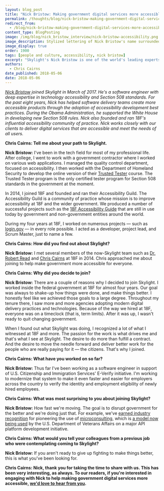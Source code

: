 ```yaml
---
layout: blog_post
title: "Nick Bristow: Making government digital services more accessible"
permalink: /thoughts/blog/nick-bristow-making-government-digital-services-more-accessible/
redirect_from:
  - /blog/nick-bristow-making-government-digital-services-more-accessible/
content_type: BlogPosting
image: /img/blog/nick_bristow_interview/nick-bristow-accessibility.png
image_description: Stylized lettering of Nick Bristow's name surrounded by accessibility symbols such as an eye.
image_display: true
order: 1900
tags: [people and culture, accessibility, nick bristow]
excerpt: "Skylight's Nick Bristow is one of the world's leading experts in technology accessibility. Here, he has been working with our government clients to deliver digital services that are accessible and meet the needs of all users."
authors:
  - Chris Cairns
date_published: 2018-05-06
date: 2018-05-06
---
```


*[Nick Bristow](/company/about/#nick-bristow) joined Skylight in March of 2017. He's a software engineer with deep expertise in technology accessibility and Section 508 standards. For the past eight years, Nick has helped software delivery teams create more accessible products through the adoption of accessibility development best practices. During the Obama Administration, he supported the White House in developing new Section 508 rules. Nick also founded and ran 18F's influential accessibility community of practice. Nick works closely with our clients to deliver digital services that are accessible and meet the needs of all users.*

**Chris Cairns: Tell me about your path to Skylight.**

**Nick Bristow:** I've been in the tech field for most of my professional life. After college, I went to work with a government contractor where I worked on various web applications. I managed the quality control department, focused on accessibility. I then worked with the Department of Homeland Security to develop the online version of their [Trusted Tester](https://www.dhs.gov/trusted-tester) course. The Trusted Tester program is the only certified tester program for Section 508 standards in the government at the moment.

In 2014, I joined 18F and founded and ran their Accessibility Guild. The Accessibility Guild is a community of practice whose mission is to improve accessibility at 18F and the wider government. We produced a number of successful projects such as the [18F Accessibility Guide](https://accessibility.18f.gov/) that are still in use today by government and non-government entities around the world.

During my four years at 18F, I worked on numerous projects &mdash; such as [login.gov](https://login.gov/) &mdash; in every role possible. I acted as a developer, project lead, and Scrum Master, just to name a few.

**Chris Cairns: How did you find out about Skylight?**

**Nick Bristow:** I met several members of the now-Skylight team such as [Dr. Robert Read](/company/about/#robert-read) and [Chris Cairns](/company/about/#chris-cairns) at 18F in 2014. Chris approached me about joining to help make government more accessible for everyone.

**Chris Cairns: Why did you decide to join?**

**Nick Bristow:** There are a couple of reasons why I decided to join Skylight. I worked inside the federal government at 18F for almost four years. Our goal was always to shake-up how things were done, and make things better. I honestly feel like we achieved those goals to a large degree. Throughout my tenure there, I saw more and more agencies adopting modern digital delivery practices and technologies. Because of the way we hired at 18F, everyone was on a timeclock (that is, term limits). After it was up, I wasn't ready to quit changing government.

When I found out what Skylight was doing, I recognized a lot of what I witnessed at 18F and more. The passion for the work is what drives me and that's what I see at Skylight. The desire to do more than fulfill a contract. And the desire to move the needle forward and deliver better work for the people who are really paying for it &mdash; the citizens. That's why I joined.

**Chris Cairns: What have you worked on so far?**

**Nick Bristow:** Thus far I've been working as a software engineer in support of U.S. Citizenship and Immigration Services' E-Verify initiative. I'm working to modernize that system to make it even faster and easier for employers across the country to verify the identity and employment eligibility of newly hired employees.

**Chris Cairns: What was most surprising to you about joining Skylight?**

**Nick Bristow:** How fast we're moving. The goal is to disrupt government for the better and we're doing just that. For example, we've [earned industry recognition](https://fcw.com/blogs/lectern/2017/07/kelman-microconsulting.aspx) for pioneering the use of [microconsulting](/blog/supplement-your-team-with-specific-digital-expertise-through-our-microconsulting-services/), which is [a model now being used](https://federalnewsradio.com/reporters-notebook-jason-miller/2018/03/lighthouse-lab-to-give-va-a-safe-environment-to-bring-services-to-veterans-more-quickly/) by the U.S. Department of Veterans Affairs on a major API platform development initiative.

**Chris Cairns: What would you tell your colleagues from a previous job who were contemplating coming to Skylight?**

**Nick Bristow:** If you aren't ready to give up fighting to make things better, this is what you've been looking for.

**Chris Cairns: Nick, thank you for taking the time to share with us. This has been very interesting, as always. To our readers, if you're interested in engaging with Nick to help making government digital services more accessible, [we'd love to hear from you](/connect/contact/).**
